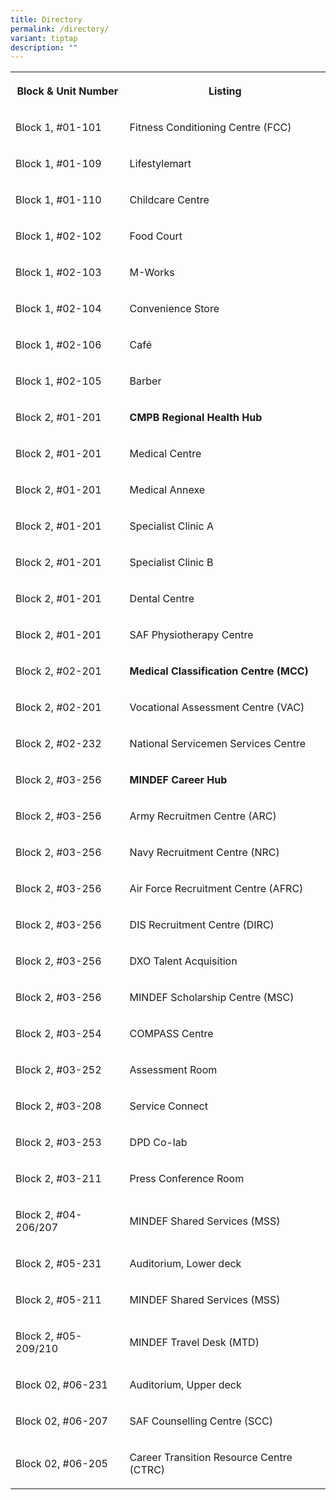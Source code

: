 ```yaml
---
title: Directory
permalink: /directory/
variant: tiptap
description: ""
---
```

<table style="minWidth: 50px">
<colgroup>
<col>
<col>
</colgroup>
<tbody>
<tr>
<th rowspan="1" colspan="1">
<p>Block &amp; Unit Number</p>
</th>
<th rowspan="1" colspan="1">
<p>Listing</p>
</th>
</tr>
<tr>
<td rowspan="1" colspan="1">
<p>Block 1, #01-101</p>
</td>
<td rowspan="1" colspan="1">
<p>Fitness Conditioning Centre (FCC)</p>
</td>
</tr>
<tr>
<td rowspan="1" colspan="1">
<p>Block 1, #01-109</p>
</td>
<td rowspan="1" colspan="1">
<p>Lifestylemart</p>
</td>
</tr>
<tr>
<td rowspan="1" colspan="1">
<p>Block 1, #01-110</p>
</td>
<td rowspan="1" colspan="1">
<p>Childcare Centre</p>
</td>
</tr>
<tr>
<td rowspan="1" colspan="1">
<p>Block 1, #02-102</p>
</td>
<td rowspan="1" colspan="1">
<p>Food Court</p>
</td>
</tr>
<tr>
<td rowspan="1" colspan="1">
<p>Block 1, #02-103</p>
</td>
<td rowspan="1" colspan="1">
<p>M-Works</p>
</td>
</tr>
<tr>
<td rowspan="1" colspan="1">
<p>Block 1, #02-104</p>
</td>
<td rowspan="1" colspan="1">
<p>Convenience Store</p>
</td>
</tr>
<tr>
<td rowspan="1" colspan="1">
<p>Block 1, #02-106</p>
</td>
<td rowspan="1" colspan="1">
<p>Café</p>
</td>
</tr>
<tr>
<td rowspan="1" colspan="1">
<p>Block 1, #02-105</p>
</td>
<td rowspan="1" colspan="1">
<p>Barber</p>
</td>
</tr>
<tr>
<td rowspan="1" colspan="1">
<p>Block 2, #01-201</p>
</td>
<td rowspan="1" colspan="1">
<p><strong>CMPB Regional Health Hub</strong>
</p>
</td>
</tr>
<tr>
<td rowspan="1" colspan="1">
<p>Block 2, #01-201</p>
</td>
<td rowspan="1" colspan="1">
<p>Medical Centre</p>
</td>
</tr>
<tr>
<td rowspan="1" colspan="1">
<p>Block 2, #01-201</p>
</td>
<td rowspan="1" colspan="1">
<p>Medical Annexe</p>
</td>
</tr>
<tr>
<td rowspan="1" colspan="1">
<p>Block 2, #01-201</p>
</td>
<td rowspan="1" colspan="1">
<p>Specialist Clinic A</p>
</td>
</tr>
<tr>
<td rowspan="1" colspan="1">
<p>Block 2, #01-201</p>
</td>
<td rowspan="1" colspan="1">
<p>Specialist Clinic B</p>
</td>
</tr>
<tr>
<td rowspan="1" colspan="1">
<p>Block 2, #01-201</p>
</td>
<td rowspan="1" colspan="1">
<p>Dental Centre</p>
</td>
</tr>
<tr>
<td rowspan="1" colspan="1">
<p>Block 2, #01-201</p>
</td>
<td rowspan="1" colspan="1">
<p>SAF Physiotherapy Centre</p>
</td>
</tr>
<tr>
<td rowspan="1" colspan="1">
<p>Block 2, #02-201</p>
</td>
<td rowspan="1" colspan="1">
<p><strong>Medical Classification Centre (MCC)</strong>
</p>
</td>
</tr>
<tr>
<td rowspan="1" colspan="1">
<p>Block 2, #02-201</p>
</td>
<td rowspan="1" colspan="1">
<p>Vocational Assessment Centre (VAC)</p>
</td>
</tr>
<tr>
<td rowspan="1" colspan="1">
<p>Block 2, #02-232</p>
</td>
<td rowspan="1" colspan="1">
<p>National Servicemen Services Centre</p>
</td>
</tr>
<tr>
<td rowspan="1" colspan="1">
<p>Block 2, #03-256</p>
</td>
<td rowspan="1" colspan="1">
<p><strong>MINDEF Career Hub</strong>
</p>
</td>
</tr>
<tr>
<td rowspan="1" colspan="1">
<p>Block 2, #03-256</p>
</td>
<td rowspan="1" colspan="1">
<p>Army Recruitmen Centre (ARC)</p>
</td>
</tr>
<tr>
<td rowspan="1" colspan="1">
<p>Block 2, #03-256</p>
</td>
<td rowspan="1" colspan="1">
<p>Navy Recruitment Centre (NRC)</p>
</td>
</tr>
<tr>
<td rowspan="1" colspan="1">
<p>Block 2, #03-256</p>
</td>
<td rowspan="1" colspan="1">
<p>Air Force Recruitment Centre (AFRC)</p>
</td>
</tr>
<tr>
<td rowspan="1" colspan="1">
<p>Block 2, #03-256</p>
</td>
<td rowspan="1" colspan="1">
<p>DIS Recruitment Centre (DIRC)</p>
</td>
</tr>
<tr>
<td rowspan="1" colspan="1">
<p>Block 2, #03-256</p>
</td>
<td rowspan="1" colspan="1">
<p>DXO Talent Acquisition</p>
</td>
</tr>
<tr>
<td rowspan="1" colspan="1">
<p>Block 2, #03-256</p>
</td>
<td rowspan="1" colspan="1">
<p>MINDEF Scholarship Centre (MSC)</p>
</td>
</tr>
<tr>
<td rowspan="1" colspan="1">
<p>Block 2, #03-254</p>
</td>
<td rowspan="1" colspan="1">
<p>COMPASS Centre</p>
</td>
</tr>
<tr>
<td rowspan="1" colspan="1">
<p>Block 2, #03-252</p>
</td>
<td rowspan="1" colspan="1">
<p>Assessment Room</p>
</td>
</tr>
<tr>
<td rowspan="1" colspan="1">
<p>Block 2, #03-208</p>
</td>
<td rowspan="1" colspan="1">
<p>Service Connect</p>
</td>
</tr>
<tr>
<td rowspan="1" colspan="1">
<p>Block 2, #03-253</p>
</td>
<td rowspan="1" colspan="1">
<p>DPD Co-lab</p>
</td>
</tr>
<tr>
<td rowspan="1" colspan="1">
<p>Block 2, #03-211</p>
</td>
<td rowspan="1" colspan="1">
<p>Press Conference Room</p>
</td>
</tr>
<tr>
<td rowspan="1" colspan="1">
<p>Block 2, #04-206/207</p>
</td>
<td rowspan="1" colspan="1">
<p>MINDEF Shared Services (MSS)</p>
</td>
</tr>
<tr>
<td rowspan="1" colspan="1">
<p>Block 2, #05-231</p>
</td>
<td rowspan="1" colspan="1">
<p>Auditorium, Lower deck</p>
</td>
</tr>
<tr>
<td rowspan="1" colspan="1">
<p>Block 2, #05-211</p>
</td>
<td rowspan="1" colspan="1">
<p>MINDEF Shared Services (MSS)</p>
</td>
</tr>
<tr>
<td rowspan="1" colspan="1">
<p>Block 2, #05-209/210</p>
</td>
<td rowspan="1" colspan="1">
<p>MINDEF Travel Desk (MTD)</p>
</td>
</tr>
<tr>
<td rowspan="1" colspan="1">
<p>Block 02, #06-231</p>
</td>
<td rowspan="1" colspan="1">
<p>Auditorium, Upper deck</p>
</td>
</tr>
<tr>
<td rowspan="1" colspan="1">
<p>Block 02, #06-207</p>
</td>
<td rowspan="1" colspan="1">
<p>SAF Counselling Centre (SCC)</p>
</td>
</tr>
<tr>
<td rowspan="1" colspan="1">
<p>Block 02, #06-205</p>
</td>
<td rowspan="1" colspan="1">
<p>Career Transition Resource Centre (CTRC)</p>
</td>
</tr>
</tbody>
</table>
<p></p>